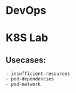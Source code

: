 # DevOps 
# K8S Lab 
## Usecases:
    - insufficient-resources
    - pod-dependencies
    - pod-network

